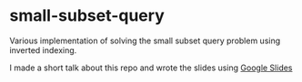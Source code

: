 # small-subset-query
Various implementation of solving the small subset query problem using inverted indexing.

I made a short talk about this repo and wrote the slides using [Google Slides](https://docs.google.com/presentation/d/1SdxUIAaNRQu7FR_n2c3zedvVcVVhcKmJ3-jXrcQYN40/pub?start=false&loop=false&delayms=3000)
